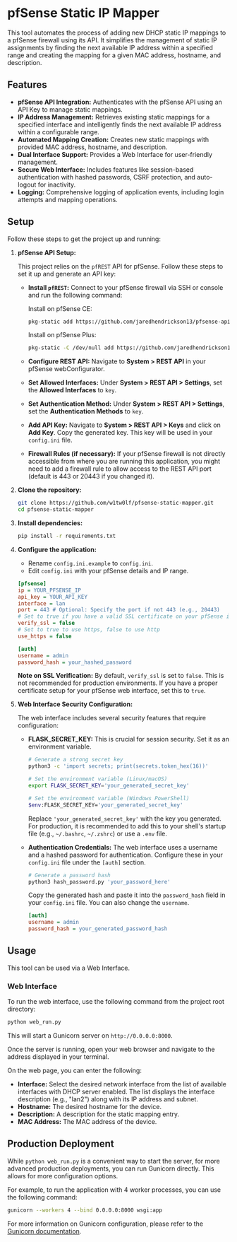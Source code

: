 # pfSense Static IP Mapper

This tool automates the process of adding new DHCP static IP mappings to a pfSense firewall using its API. It simplifies the management of static IP assignments by finding the next available IP address within a specified range and creating the mapping for a given MAC address, hostname, and description.

## Features

* **pfSense API Integration:** Authenticates with the pfSense API using an API Key to manage static mappings.
* **IP Address Management:** Retrieves existing static mappings for a specified interface and intelligently finds the next available IP address within a configurable range.
* **Automated Mapping Creation:** Creates new static mappings with provided MAC address, hostname, and description.
* **Dual Interface Support:** Provides a Web Interface for user-friendly management.
* **Secure Web Interface:** Includes features like session-based authentication with hashed passwords, CSRF protection, and auto-logout for inactivity.
* **Logging:** Comprehensive logging of application events, including login attempts and mapping operations.

## Setup

Follow these steps to get the project up and running:

1. **pfSense API Setup:**

    This project relies on the `pfREST` API for pfSense. Follow these steps to set it up and generate an API key:

    * **Install `pfREST`:**
        Connect to your pfSense firewall via SSH or console and run the following command:

        Install on pfSense CE:

        ```bash
        pkg-static add https://github.com/jaredhendrickson13/pfsense-api/releases/latest/download/pfSense-2.8.0-pkg-RESTAPI.pkg
        ```

        Install on pfSense Plus:

        ```bash
        pkg-static -C /dev/null add https://github.com/jaredhendrickson13/pfsense-api/releases/latest/download/pfSense-24.11-pkg-RESTAPI.pkg
        ```

    * **Configure REST API:**
        Navigate to **System > REST API** in your pfSense webConfigurator.

    * **Set Allowed Interfaces:**
        Under **System > REST API > Settings**, set the **Allowed Interfaces** to `key`.

    * **Set Authentication Method:**
        Under **System > REST API > Settings**, set the **Authentication Methods** to `key`.

    * **Add API Key:**
        Navigate to **System > REST API > Keys** and click on **Add Key**. Copy the generated key. This key will be used in your `config.ini` file.

    * **Firewall Rules (if necessary):**
        If your pfSense firewall is not directly accessible from where you are running this application, you might need to add a firewall rule to allow access to the REST API port (default is 443 or 20443 if you changed it).

2. **Clone the repository:**

    ```bash
    git clone https://github.com/w1tw0lf/pfsense-static-mapper.git
    cd pfsense-static-mapper
    ```

3. **Install dependencies:**

    ```bash
    pip install -r requirements.txt
    ```

4. **Configure the application:**

    * Rename `config.ini.example` to `config.ini`.
    * Edit `config.ini` with your pfSense details and IP range.

    ```ini
    [pfsense]
    ip = YOUR_PFSENSE_IP
    api_key = YOUR_API_KEY
    interface = lan
    port = 443 # Optional: Specify the port if not 443 (e.g., 20443)
    # Set to true if you have a valid SSL certificate on your pfSense instance
    verify_ssl = false
    # Set to true to use https, false to use http
    use_https = false

    [auth]
    username = admin
    password_hash = your_hashed_password
    ```

    **Note on SSL Verification:** By default, `verify_ssl` is set to `false`. This is not recommended for production environments. If you have a proper certificate setup for your pfSense web interface, set this to `true`.

5. **Web Interface Security Configuration:**

    The web interface includes several security features that require configuration:

    * **FLASK_SECRET_KEY:** This is crucial for session security. Set it as an environment variable.

        ```bash
        # Generate a strong secret key
        python3 -c 'import secrets; print(secrets.token_hex(16))'

        # Set the environment variable (Linux/macOS)
        export FLASK_SECRET_KEY='your_generated_secret_key'

        # Set the environment variable (Windows PowerShell)
        $env:FLASK_SECRET_KEY='your_generated_secret_key'
        ```

        Replace `'your_generated_secret_key'` with the key you generated. For production, it is recommended to add this to your shell's startup file (e.g., `~/.bashrc`, `~/.zshrc`) or use a `.env` file.

    * **Authentication Credentials:** The web interface uses a username and a hashed password for authentication. Configure these in your `config.ini` file under the `[auth]` section.

        ```bash
        # Generate a password hash
        python3 hash_password.py 'your_password_here'
        ```

        Copy the generated hash and paste it into the `password_hash` field in your `config.ini` file. You can also change the `username`.

        ```ini
        [auth]
        username = admin
        password_hash = your_generated_password_hash
        ```

## Usage

This tool can be used via a Web Interface.

### Web Interface

To run the web interface, use the following command from the project root directory:

```bash
python web_run.py
```

This will start a Gunicorn server on `http://0.0.0.0:8000`.

Once the server is running, open your web browser and navigate to the address displayed in your terminal.

On the web page, you can enter the following:

* **Interface:** Select the desired network interface from the list of available interfaces with DHCP server enabled. The list displays the interface description (e.g., "lan2") along with its IP address and subnet.
* **Hostname:** The desired hostname for the device.
* **Description:** A description for the static mapping entry.
* **MAC Address:** The MAC address of the device.

## Production Deployment

While `python web_run.py` is a convenient way to start the server, for more advanced production deployments, you can run Gunicorn directly. This allows for more configuration options.

For example, to run the application with 4 worker processes, you can use the following command:

```bash
gunicorn --workers 4 --bind 0.0.0.0:8000 wsgi:app
```

For more information on Gunicorn configuration, please refer to the [Gunicorn documentation](https://gunicorn.org/).
